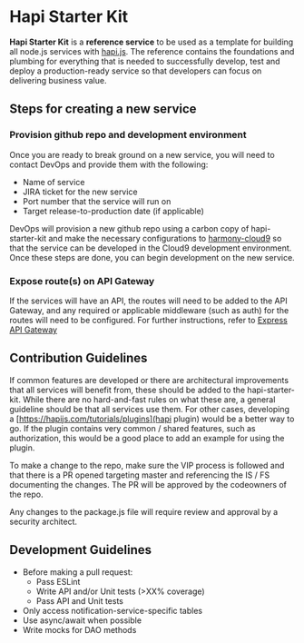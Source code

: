 # Hapi Starter Kit

**Hapi Starter Kit** is a **reference service** to be used as a template for 
building all node.js services with [hapi.js](https://hapijs.com/). The reference contains 
the foundations and plumbing for everything that is needed to successfully develop, test and 
deploy a production-ready service so that developers can focus on delivering business value.

## Steps for creating a new service

### Provision github repo and development environment
Once you are ready to break ground on a new service, you will need to contact 
DevOps and provide them with the following:

- Name of service
- JIRA ticket for the new service
- Port number that the service will run on
- Target release-to-production date (if applicable)

DevOps will provision a new github repo using a carbon copy of hapi-starter-kit and 
make the necessary configurations to [harmony-cloud9](https://github.com/Science37/harmony-cloud9)
so that the service can be developed in the Cloud9 development environment. Once these steps are done, you 
can begin development on the new service.

### Expose route(s) on API Gateway
If the services will have an API, the routes will need to be added to the API Gateway, and
any required or applicable middleware (such as auth) for the routes will need to be configured. 
For further instructions, refer to [Express API Gateway](https://github.com/Science37/nora-api-gateway)


## Contribution Guidelines

If common features are developed or there are architectural improvements that all services will benefit from,
these should be added to the hapi-starter-kit. While there are no hard-and-fast rules on what these are,
a general guideline should be that all services use them. For other cases, developing a 
[https://hapijs.com/tutorials/plugins](hapi plugin) would be a better way to go. If the plugin contains 
very common / shared features, such as authorization, this would be a good place to add an example for 
using the plugin.

To make a change to the repo, make sure the VIP process is followed and that there is a PR opened targeting master 
and referencing the IS / FS documenting the changes. The PR will be approved by the codeowners of the repo.

Any changes to the package.js file will require review and approval by a security architect.


## Development Guidelines

* Before making a pull request:
  * Pass ESLint
  * Write API and/or Unit tests (>XX% coverage)
  * Pass API and Unit tests
* Only access notification-service-specific tables
* Use async/await when possible
* Write mocks for DAO methods
